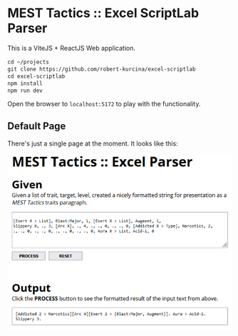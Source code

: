# MEST Tactics :: Excel ScriptLab Parser

This is a ViteJS + ReactJS Web application. 

```
cd ~/projects
git clone https://github.com/robert-kurcina/excel-scriptlab
cd excel-scriptlab
npm install
npm run dev
```

Open the browser to `localhost:5172` to play with the functionality.

## Default Page
There's just a single page at the moment. It looks like this:

![Screenshot](./public/screenshot-main.png?raw=true "ScriptLab Parser")


